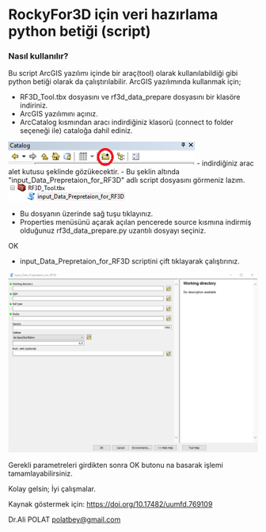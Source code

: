 # RockyFor3D için veri hazırlama python betiği (script)

### Nasıl kullanılır?
Bu script ArcGIS yazılımı içinde bir araç(tool) olarak kullanılabildiği gibi python betiği olarak da çalıştırılabilir.
ArcGIS yazılımında kullanmak için;
- RF3D_Tool.tbx dosyasını ve rf3d_data_prepare dosyasını bir klasöre indiriniz.
- ArcGIS yazılımını açınız.
- ArcCatalog kısmından aracı indirdiğiniz klasorü (connect to folder seçeneği ile) cataloğa dahil ediniz.
<img src="https://github.com/apolat2018/rf3d/blob/master/connect_To_folder.PNG" alt="connect to folder"/>
- indirdiğiniz arac alet kutusu şeklinde gözükecektir.
- Bu şeklin altında "input_Data_Prepretaion_for_RF3D" adlı script dosyasını görmeniz lazım.

<img src="https://github.com/apolat2018/rf3d/blob/master/tool.PNG" alt="ToolBox"/>

- Bu dosyanın üzerinde sağ tuşu tıklayınız.
- Properties menüsünü açarak açılan pencerede source kısmına indirmiş olduğunuz rf3d_data_prepare.py uzantılı dosyayı seçiniz.

OK

- input_Data_Prepretaion_for_RF3D scriptini çift tıklayarak çalıştırınız.

<img src="https://github.com/apolat2018/rf3d/blob/master/parameter.PNG" alt="parameters"/>

Gerekli parametreleri girdikten sonra OK butonu na basarak işlemi tamamlayabilirsiniz.

Kolay gelsin; İyi çalışmalar.

Kaynak göstermek için:
https://doi.org/10.17482/uumfd.769109

Dr.Ali POLAT
polatbey@gmail.com

